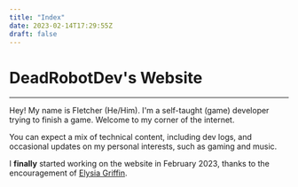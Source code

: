 ```yaml
---
title: "Index"
date: 2023-02-14T17:29:55Z
draft: false
---
```

# DeadRobotDev's Website
---

Hey! My name is Fletcher (He/Him). I'm a self-taught (game) developer trying to finish a game.
Welcome to my corner of the internet.

You can expect a mix of technical content, including dev logs, and occasional updates on my personal
interests, such as gaming and music.

I **finally** started working on the website in February 2023, thanks to the encouragement of
[Elysia Griffin](https://www.elysiagriffin.com/).
